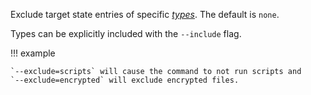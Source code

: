 Exclude target state entries of specific [*types*](/reference/command-line-flags/common.md#available-entry-types).
The default is `none`.

Types can be explicitly included with the `--include` flag.

!!! example

    `--exclude=scripts` will cause the command to not run scripts and
    `--exclude=encrypted` will exclude encrypted files.
